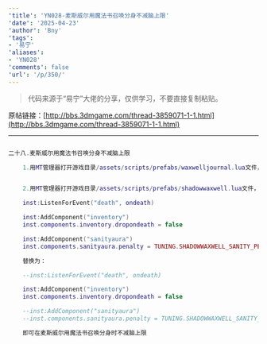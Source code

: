 ```yaml
---
'title': 'YN028-麦斯威尔用魔法书召唤分身不减脑上限'
'date': '2025-04-23'
'author': 'Bny'
'tags':
- '易宁'
'aliases':
- 'YN028'
'comments': false
'url': '/p/350/'
---
```


> 代码来源于“易宁”大佬的分享，仅供学习，不要直接复制粘贴。

原帖链接：[http://bbs.3dmgame.com/thread-3859071-1-1.html](http://bbs.3dmgame.com/thread-3859071-1-1.html)

---

```lua  

二十八.麦斯威尔用魔法书召唤分身不减脑上限

	1.用MT管理器打开游戏目录/assets/scripts/prefabs/waxwelljournal.lua文件，将reader.components.sanity:RecalculatePenalty()替换为--reader.components.sanity:RecalculatePenalty()


	2.用MT管理器打开游戏目录/assets/scripts/prefabs/shadowwaxwell.lua文件，将下列内容：

	inst:ListenForEvent("death", ondeath)

	inst:AddComponent("inventory")
	inst.components.inventory.dropondeath = false

	inst:AddComponent("sanityaura")
	inst.components.sanityaura.penalty = TUNING.SHADOWWAXWELL_SANITY_PENALTY

	替换为：

	--inst:ListenForEvent("death", ondeath)

	inst:AddComponent("inventory")
	inst.components.inventory.dropondeath = false

	--inst:AddComponent("sanityaura")
	--inst.components.sanityaura.penalty = TUNING.SHADOWWAXWELL_SANITY_PENALTY

	即可在麦斯威尔用魔法书召唤分身时不减脑上限

```  

